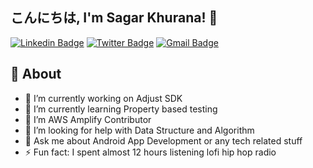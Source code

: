 ## こんにちは, I'm Sagar Khurana! 👋

[![Linkedin Badge](https://img.shields.io/badge/-sagarkhurana-blue?style=social&logo=Linkedin&logoColor=blue&link=https://www.linkedin.com/in/sagar-khurana-b98a9418b/)](https://www.linkedin.com/in/sagar-khurana-b98a9418b/)
[![Twitter Badge](http://img.shields.io/badge/-@SagarKh03980377-1ca0f1?style=social&logo=twitter&logoColor=blue&link=https://twitter.com/prathamk22)](https://twitter.com/SagarKh03980377)
[![Gmail Badge](https://img.shields.io/badge/-Gmail-c14438?style=social&logo=Gmail&logoColor=red&link=mailto:sagarkhurana00786@gmail.com)](mailto:sagarkhurana00786@gmail.com)

## 🧐 About
- 🔭 I’m currently working on Adjust SDK
- 🌱 I’m currently learning Property based testing
- 👯 I’m AWS Amplify Contributor
- 🤔 I’m looking for help with Data Structure and Algorithm 
- 💬 Ask me about Android App Development or any tech related stuff
- ⚡ Fun fact: I spent almost 12 hours listening lofi hip hop radio

